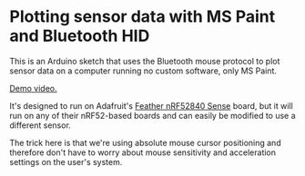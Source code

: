 # Plotting sensor data with MS Paint and Bluetooth HID

This is an Arduino sketch that uses the Bluetooth mouse protocol to plot sensor data on a computer running no custom software, only MS Paint.

[Demo video.](https://www.youtube.com/watch?v=6ci6fllYJLU)

It's designed to run on Adafruit's [Feather nRF52840 Sense](https://www.adafruit.com/product/4516) board, but it will run on any of their nRF52-based boards and can easily be modified to use a different sensor.

The trick here is that we're using absolute mouse cursor positioning and therefore don't have to worry about mouse sensitivity and acceleration settings on the user's system.
